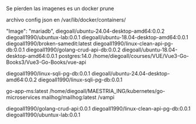 

Se píerden las imagenes es un docker prune


archivo config json en /var/lib/docker/containers/

"Image": "mariadb",
diegoall/ubuntu-24.04-desktop-amd64:0.0.2
diegoall1990/ubuntux-lab:0.0.1
diegoall/ubuntu-18.04-desktop-amd64:0.0.1
diegoall1990/broken-samedit:latest
diegoall1990/linux-clean-api-pg-db:0.0.1
diegoall1990/golang-crud-api-db:0.0.2
diegoall/ubuntu-18.04-desktop-amd64:0.0.1
postgres:14.0 /home/diegoall/courses/VUE/Vue3-Go-Books3/Vue3-Go-Books/vue-api

diegoall1990/linux-sqli-pg-db:0.0.1
diegoall/ubuntu-24.04-desktop-amd64:0.0.2
diegoall1990/linux-sqli-pg-db:0.0.1

go-app-ms:latest /home/diegoall/MAESTRIA_ING/kubernetes/go-microservices
mailhog/mailhog:latest 
/vampi

diegoall1990/golang-crud-api:0.0.1
diegoall1990/linux-clean-api-pg-db:0.0.1
diegoall1990/ubuntux-lab:0.0.1